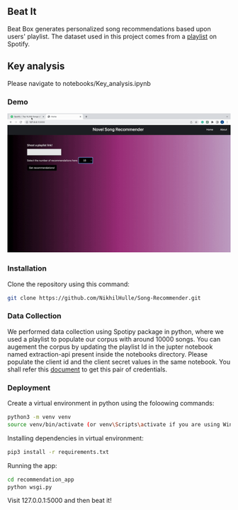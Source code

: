 ## Beat It

Beat Box generates personalized song recommendations based upon users' playlist. The dataset used in this project comes from a [playlist]( https://open.spotify.com/playlist/1G8IpkZKobrIlXcVPoSIuf?si=f11fb54e99334cd9 ) on Spotify.

## Key analysis

Please navigate to notebooks/Key_analysis.ipynb
### Demo 

![Demo](demo.gif)

### Installation

Clone the repository using this command:
```sh
git clone https://github.com/NikhilHulle/Song-Recommender.git
```

### Data Collection

We performed data collection using Spotipy package in python, where we used a playlist to populate our corpus with around 10000 songs. You can augement the corpus by updating the playlist Id in the jupter notebook named extraction-api present inside the notebooks directory. Please populate the client id and the client secret values in the same notebook. You shall refer this [document](https://developer.spotify.com/documentation/general/guides/authorization/app-settings/) to get this pair of credentials.

### Deployment

Create a virtual environment in python using the foloowing commands:
```sh
python3 -m venv venv
source venv/bin/activate (or venv\Scripts\activate if you are using Windows)
```

Installing dependencies in virtual environment:
```sh
pip3 install -r requirements.txt
```

Running the app:
```sh
cd recommendation_app
python wsgi.py
```

Visit 127.0.0.1:5000 and then beat it!





